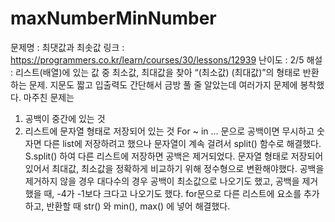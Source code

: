# maxNumberMinNumber
문제명 : 최댓값과 최솟값
링크 : https://programmers.co.kr/learn/courses/30/lessons/12939
난이도 : 2/5
해설 : 리스트(배열)에 있는 값 중 최소값, 최대값을 찾아 “(최소값) (최대값)”의 형태로 반환하는 문제.
지문도 짧고 입출력도 간단해서 금방 풀 줄 알았는데 여러가지 문제에 봉착했다.
마주친 문제는
1. 공백이 중간에 있는 것
2. 리스트에 문자열 형태로 저장되어 있는 것
For ~ in … 문으로 공백이면 무시하고 숫자면 다른 list에 저장하려고 했으나 문자열이 계속 걸려서 split() 함수로 해결했다.
S.split() 하여 다른 리스트에 저장하면 공백은 제거되었다.
문자열 형태로 저장되어 있어서 최대값, 최소값을 정확하게 비교하기 위해  정수형으로 변환해야했다.
공백을 제거하지 않을 경우 대다수의 경우 공백이 최소값으로 나오기도 했고, 공백을 제거했을 때, -4가 -1보다 크다고 나오기도 했다.
for문으로 다른 리스트에 요소를 추가하고, 반환할 때 str() 와 min(), max() 에 넣어 해결했다.